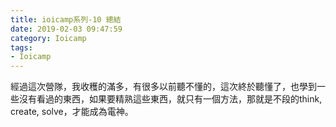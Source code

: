 ```yaml
---
title: ioicamp系列-10 總結
date: 2019-02-03 09:47:59
category: Ioicamp
tags:
- Ioicamp
---
```

經過這次營隊，我收穫的滿多，有很多以前聽不懂的，這次終於聽懂了，也學到一些沒有看過的東西，如果要精熟這些東西，就只有一個方法，那就是不段的think, create, solve，才能成為電神。